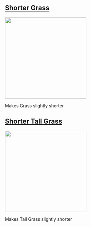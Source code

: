 ## [Shorter Grass](https://www.dropbox.com/s/k2etd8toujbk3ha/short_grass.mcpack?dl=1) </h2>

<img src="https://vanillatweaks.net/assets/resources/previews/resourcepacks/1.15/ShorterGrass.png?v1" width="260">

Makes Grass slightly shorter

## [Shorter Tall Grass](https://www.dropbox.com/s/dettbeisxephrw9/short_tgrass.mcpack?dl=1) </h2>

<img src="https://vanillatweaks.net/assets/resources/previews/resourcepacks/1.15/ShorterTallGrass.png?v1" width="260">

Makes Tall Grass slightly shorter